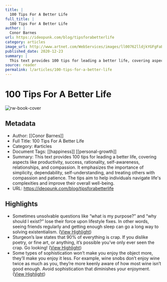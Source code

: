 ```yaml
---
title: |
  100 Tips For A Better Life
full_title: |
  100 Tips For A Better Life
author: |
  Conor Barnes
url: https://ideopunk.com/blog/tipsforabetterlife
category: articles
image_url: http://www.artnet.com/WebServices/images/ll00762lldjkYGFgFaECfDrCWvaHBOc4uYC/nobuyoshi-araki-flowers.jpg
published_date: 2020-12-23
summary: |
  This text provides 100 tips for leading a better life, covering aspects like productivity, success, rationality, self-awareness, relationships, and compassion. It emphasizes the importance of simplicity, dependability, self-understanding, and treating others with compassion and patience. The tips aim to help individuals navigate life's complexities and improve their overall well-being.
source: reader
permalink: l/articles/100-tips-for-a-better-life
---
```

# 100 Tips For A Better Life

![rw-book-cover](http://www.artnet.com/WebServices/images/ll00762lldjkYGFgFaECfDrCWvaHBOc4uYC/nobuyoshi-araki-flowers.jpg)

## Metadata
- Author: [[Conor Barnes]]
- Full Title: 100 Tips For A Better Life
- Category: #articles
- Document Tags: [[happiness]] [[personal-growth]] 
- Summary: This text provides 100 tips for leading a better life, covering aspects like productivity, success, rationality, self-awareness, relationships, and compassion. It emphasizes the importance of simplicity, dependability, self-understanding, and treating others with compassion and patience. The tips aim to help individuals navigate life's complexities and improve their overall well-being.
- URL: https://ideopunk.com/blog/tipsforabetterlife

## Highlights
- Sometimes unsolvable questions like “what is my purpose?” and “why should I exist?” lose their force upon lifestyle fixes. In other words, seeing friends regularly and getting enough sleep can go a long way to solving existentialism. ([View Highlight](https://read.readwise.io/read/01hz7mpq4wr59sjq38c89y92b9))
- Sturgeon’s law states that 90% of everything is crap. If you dislike poetry, or fine art, or anything, it’s possible you’ve only ever seen the crap. Go looking! ([View Highlight](https://read.readwise.io/read/01hz7mx72kea9sknm2c969s79a))
- Some types of sophistication won’t make you enjoy the object more, they’ll make you enjoy it less. For example, wine snobs don’t enjoy wine twice as much as you, they’re more keenly aware of how most wine isn’t good enough. Avoid sophistication that diminishes your enjoyment. ([View Highlight](https://read.readwise.io/read/01hz7mxsv270ghtst20qaz1mk3))



